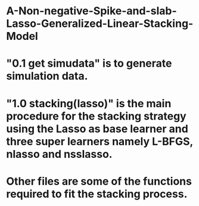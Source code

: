 # A-Non-negative-Spike-and-slab-Lasso-Generalized-Linear-Stacking-Model
# "0.1 get simudata" is to generate simulation data.
# "1.0 stacking(lasso)" is the main procedure for the stacking strategy using the Lasso as base learner and three super learners namely L-BFGS, nlasso and nsslasso.
# Other files are some of the functions required to fit the stacking process.

